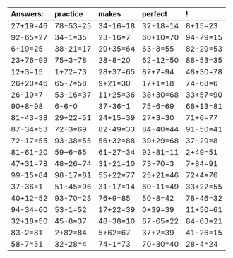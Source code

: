 | Answers: | practice | makes | perfect | ! |
| :--- | :--- | :--- | :--- | :--- |
| 27+19=46 | 78-53=25 | 34-16=18 | 32-18=14 | 8+15=23 | 
| 92-65=27 | 34+1=35 | 23-16=7 | 60+10=70 | 94-79=15 | 
| 6+19=25 | 38-21=17 | 29+35=64 | 63-8=55 | 82-29=53 | 
| 23+76=99 | 75+3=78 | 28-8=20 | 62-12=50 | 88-53=35 | 
| 12+3=15 | 1+72=73 | 28+37=65 | 87+7=94 | 48+30=78 | 
| 26+20=46 | 65-7=58 | 9+21=30 | 17+1=18 | 74-68=6 | 
| 26-19=7 | 53-16=37 | 11+25=36 | 38+30=68 | 33+57=90 | 
| 90+8=98 | 6-6=0 | 37-36=1 | 75-6=69 | 68+13=81 | 
| 81-43=38 | 29+22=51 | 24+15=39 | 27+3=30 | 71+6=77 | 
| 87-34=53 | 72-3=69 | 82-49=33 | 84-40=44 | 91-50=41 | 
| 72-17=55 | 93-38=55 | 56+32=88 | 39+29=68 | 37-29=8 | 
| 81-61=20 | 59+6=65 | 61-27=34 | 92-81=11 | 2+49=51 | 
| 47+31=78 | 48+26=74 | 31-21=10 | 73-70=3 | 7+84=91 | 
| 99-15=84 | 98-17=81 | 55+22=77 | 25+21=46 | 72+4=76 | 
| 37-36=1 | 51+45=96 | 31-17=14 | 60-11=49 | 33+22=55 | 
| 40+12=52 | 93-70=23 | 76+9=85 | 50-8=42 | 78-46=32 | 
| 94-34=60 | 53-1=52 | 17+22=39 | 0+39=39 | 11+50=61 | 
| 32+18=50 | 45-8=37 | 48-38=10 | 87-65=22 | 84-63=21 | 
| 83-2=81 | 2+82=84 | 5+62=67 | 37+2=39 | 41-26=15 | 
| 58-7=51 | 32-28=4 | 74-1=73 | 70-30=40 | 28-4=24 | 
